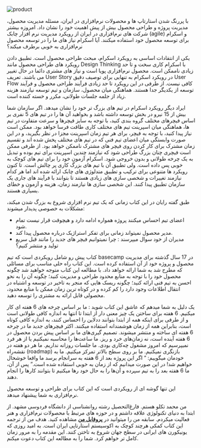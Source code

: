 <img src= 
'../img/product.svg'
         alt="product" 
         align="center">

با پررنگ شدن استارتاپ ها و محصولات نرم‌افزاری در ایران، مسئله مدیریت محصول، مدیریت پروژه و طراحی محصول بیش از پیش اهمیت خود را نشان داد. امروزه بیشتر شرکت های نرم‌افزاری در ایران از رویکرد مدیریت نرم افزار چابک (agile) و اسکرام برای توسعه محصول خود استفاده میکنند. آیا اسکرام نیاز های ما را در توسعه محصول نرم‌افزاری به خوبی برطرف میکند؟

یکی از انتقادات اساسی به رویکرد اسکرام، مبحث طراحی محصول است. تطبیق دادن رویکرد های طراحی محصول مانند Design Thinking با اسکرام کاری سخت و تا حد زیادی ناممکن است. محصول نرم‌افزاری پویا است و نیاز های مشتری دائما در حال تغییر می باشند. تعریف User Story در رویکرد اسکرام به تنهایی برای توصیف دقیق User Flow کافی نیست. از طرفی در این رویکرد تا حد زیادی فرآیند طراحی محصول و فرآیند توسعه از یکدیگر جدا هستند. هماهنگی میان محصول، سازمان و تیم توسعه نیازمند هزینه زیاد از جلمه جلسات طولانی، مکرر و خسته کننده است.

ایراد دیگر رویکرد اسکرام در تیم های بزرگ تر خود را نشان میدهد. اگر سازمان شما بیش از 15 نیرو در بخش توسعه داشته باشد و بخواهید آن ها را در تیم های 5 نفری بر اساس فیچرهای مختلف گروه بندی کنید، با توجه به سایز فیچرها و سرعت متفاوت در تیم ها، هماهنگی میان اسپرینت تیم های مختلف کاری طاقت فرسا خواهد بود. ممکن است نیاز پیدا کنید، با توجه به فیچر، برای هر تیم زمان اسپرینت مجزا در نظر بگیرید، و در این صورت وابستگی میان اعضای تیم فنی که در تیم های مختلف پخش شده اند و تقسیم زمان مشترک برای کار کردن روی فیچر های مشترک ناممکن خواهد بود. از طرفی ممکن است فیچری چنان بزرگ طراحی شود که نیازمند چندین اسپرینت برای تیم بوده و تبدیل به یک چرخه طولانی و بدون خروجی شود. اسکرام آزمون خود را برای تیم های کوچک به خوبی پس داده است. ولی تطبیق آن با تیم های بزرگ کاری پر چالش است. تا کنون رویکرد ها متنوعی برای ترکیب و تطبیق متدلوژی های چابک ارائه شده اند اما هر کدام نیازمند تغییرات و شخصی سازی های زیادی هستند تا بتوانند با فرآیند های جاری یک سازمان تطبیق پیدا کنند. این شخصی سازی ها نیازمند زمان، هزینه و آزمون و خطای بسیاری هستند.

طبق گفته رایان در این کتاب زمانی که یک تیم نرم افزاری شروع به بزرگ شدن میکند، مشکلات به خصوصی پدیدار میشوند:

- اعضای تیم احساس میکنند پروژه همواره ادامه دارد و هیچوقت قرار نیست تمام شود.
- مدیر محصول نمیتواند زمانی برای تفکر استراژیک درباره محصول پیدا کند.
- مدیران از خود سوال میپرسند : چرا نمیتوانیم فیچر های جدید را مانند قبل سریع تولید و منتشر کنیم؟

کتاب پیش رو شامل رویکردی است که تیم basecamp در 17 سال گذشته برای مدیریت محصول و پروژه خود از آن استفاده کرده است. این کتاب راه حلی مناسب برای مسائلی که مطرح شد به شما ارائه خواهد داد. با مطالعه این کتاب متوجه خواهید شد چگونه محصول خود را با توجه به منابع محدود طراحی و مدیریت کنید؛ چگونه آن را به نحو احسن به تیم فنی ارائه کنید؛ چگونه ریسک هایی که منجر به تاخیر در توسعه و اشتباه در انتقال اطلاعات وجود دارد را کم کرده و در کوتاه ترین زمان ممکن با منابع محدود، محصولی قابل ارائه به مشتری را توسعه دهید.

یک دلیل به شما میدهم که عاشق این کتاب شوید : ما بر اساس چرخه های 6 هفته ای کار میکنیم. 6 هفته برای ساختن یک چیز معنی دار از ابتدا تا انتها به اندازه کافی طولانی است و از طرفی برای اینکه همه از ابتدا بتوانند ددلاین را احساس کنند، به اندازه کافی کوتاه است، بنابراین همه از زمان هوشمندانه استفاده میکنند. اکثر فیچرهای جدید ما در چرخه 6 هفته ای ساخته و منتشر میشوند. تصمیم گیری‌های ما بر اساس پیش بردن محصول در 6 هفته آینده است، نه زمان‌های خرد و ریز. ما ساعت‌ها را محاسبه نمیکنیم یا از هر فرد نمیپرسیم که امروز مشغول چه‌کاری بودی. ما جلسات روزانه نداریم. ما هر دو هفته در نقشه‌راه (roadmap) بازنگری نمیکنیم. ما بر روی سطح بالاتر تمرکز میکنیم. ما به خودمان میگوییم: “ اگر این پروژه بعد از 6 هفته به سرانجام برسد ما واقعا خوشحال خواهیم شد! در این صورت میدانیم که از زمان به خوبی استفاده شده است.” پس از آن، ما 6 هفته بعد را به تیم سپرده و آن‌ها را به حال خود رها میکنیم تا بتوانند کارها را انجام دهند.

این تنها گوشه ای از رویکردی است که این کتاب برای طراحی و توسعه محصول نرم‌افزاری به شما پیشنهاد میدهد.

من محمد تکلو هستم. فارغ‌التحصیل رشته روانشناسی از دانشگاه فردوسی مشهد. از ابتدا به دنیای تکنولوژی علاقه داشتم و در حوزه های مرتبط با محصولات نرم‌افزاری و هنر فعالیت میکردم. سابقه من را میتوانید در **[پروفایل من](https://profile.ir/takalloo.mohamad/about)** مشاهده کنید. هدف من از ترجمه این کتاب کمکی هرچند کوچک به اکوسیستم استارتاپی ایران است. به امید روزی که یونیکورن های ایرانی در سطح جهان شروع به تاختن کنند. این مقدمه را به مرور زمان کامل تر خواهم کرد. شما را به مطالعه این کتاب دعوت میکنم.



 